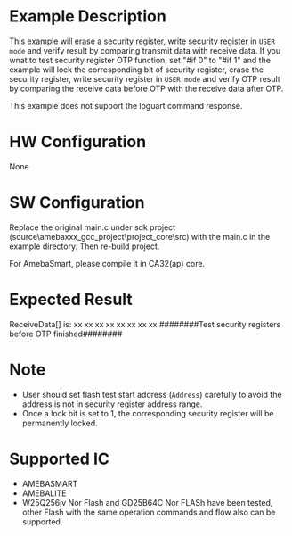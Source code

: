 # Example Description

This example will erase a security register, write security register in `USER mode` and verify result by comparing transmit data with receive data.
If you wnat to test security register OTP function, set "#if 0" to "#if 1" and the example will lock the corresponding bit of security register,  erase the security register, write security register in `USER mode` and verify OTP result by comparing the receive data before OTP with the receive data after OTP.

This example does not support the loguart command response.

# HW Configuration

None

# SW Configuration

Replace the original main.c under sdk project (source\amebaxxx_gcc_project\project_core\src) with the main.c in the example directory. Then re-build project. 

For AmebaSmart, please compile it in CA32(ap) core. 

# Expected Result

ReceiveData[] is:
xx xx xx xx xx xx xx xx 
 ########Test security registers before OTP finished########

# Note

* User should set flash test start address (`Address`) carefully to avoid the address is not in security register address range.
* Once a lock bit is set to 1, the corresponding security register will be permanently locked.

# Supported IC

* AMEBASMART
* AMEBALITE
* W25Q256jv Nor Flash and GD25B64C Nor FLASh have been tested, other Flash with the same operation commands and flow also can be supported.